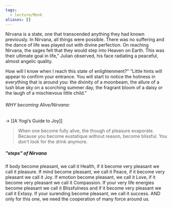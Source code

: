 ```yaml
---
tags:
  - lecture/Monk
aliases: []
---
```

Nirvana is a state, one that transcended anything they had known previously. In Nirvana, all things were possible. There was no suffering and the dance of life was played out with divine perfection. On reaching Nirvana, the sages felt that they would step into Heaven on Earth. This was their ultimate goal in life,” Julian observed, his face radiating a peaceful, almost angelic quality.


How will I know when I reach this state of enlightenment?”
“Little hints will appear to confirm your entrance. You will start to notice the holiness in everything that is around you: the divinity of a moonbeam, the allure of a lush blue sky on a scorching summer day, the fragrant bloom of a daisy or the laugh of a mischievous little child.”



###### WHY becoming Alive/Nirvana:
-> [[A Yogi’s Guide to Joy]]
> When one become fully alive, the though of pleasure evaporate. Because you become eustatique without reason, become blissful. You don't look for the drink anymore.



##### "steps" of Nirvana
If body become pleasant, we call it Health, if it become very pleasant we call it pleasure.
If mind become pleasant, we call it Peace, if it become very pleasant we call it Joy.
If emotion become pleasant, we call it Love, if it become very pleasant we call it Compassion.
If your very life energies become pleasant we call it Blissfulness and if it become very pleasant we call it Extasy. 
If your surending become pleasant, we call it success. AND only for this one, we need the cooperation of many force around us.